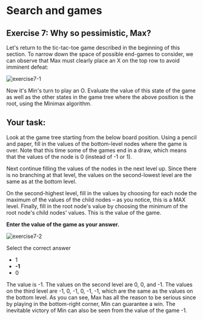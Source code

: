 # Search and games

## Exercise 7: Why so pessimistic, Max? 

Let's return to the tic-tac-toe game described in the beginning of this section. To narrow down the space of possible end-games to consider, we can observe that Max must clearly place an X on the top row to avoid imminent defeat:

![exercise7-1](https://github.com/yodablocks/elementsofai/assets/83685559/9bb7295a-056b-49ec-97be-d98cc2e9c121)

Now it's Min's turn to play an O. Evaluate the value of this state of the game as well as the other states in the game tree where the above position is the root, using the Minimax algorithm.

## Your task:

Look at the game tree starting from the below board position. Using a pencil and paper, fill in the values of the bottom-level nodes where the game is over. Note that this time some of the games end in a draw, which means that the values of the node is 0 (instead of -1 or 1).

Next continue filling the values of the nodes in the next level up. Since there is no branching at that level, the values on the second-lowest level are the same as at the bottom level.

On the second-highest level, fill in the values by choosing for each node the maximum of the values of the child nodes – as you notice, this is a MAX level. Finally, fill in the root node's value by choosing the minimum of the root node's child nodes' values. This is the value of the game.

**Enter the value of the game as your answer.**

![exercise7-2](https://github.com/yodablocks/elementsofai/assets/83685559/cd6cfbd6-6f9a-4f73-864a-460a86bec98e)

Select the correct answer
+ 1
+ **-1**
+ 0

The value is -1. The values on the second level are 0, 0, and -1. The values on the third level are -1, 0, -1, 0, -1, -1, which are the same as the values on the bottom level. As you can see, Max has all the reason to be serious since by playing in the bottom-right corner, Min can guarantee a win. The inevitable victory of Min can also be seen from the value of the game -1.
